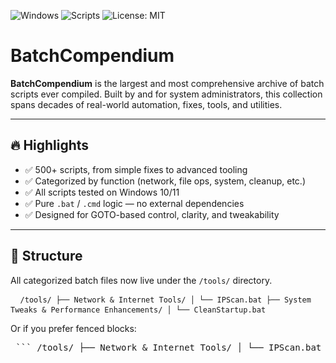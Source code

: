 ![Windows](https://img.shields.io/badge/platform-Windows-blue)
![Scripts](https://img.shields.io/badge/scripts-500%2B-green)
![License: MIT](https://img.shields.io/badge/license-MIT-brightgreen)

# BatchCompendium

**BatchCompendium** is the largest and most comprehensive archive of batch scripts ever compiled. Built by and for system administrators, this collection spans decades of real-world automation, fixes, tools, and utilities.

---

## 🔥 Highlights

- ✅ 500+ scripts, from simple fixes to advanced tooling
- ✅ Categorized by function (network, file ops, system, cleanup, etc.)
- ✅ All scripts tested on Windows 10/11
- ✅ Pure `.bat` / `.cmd` logic — no external dependencies
- ✅ Designed for GOTO-based control, clarity, and tweakability

---

## 📁 Structure

All categorized batch files now live under the `/tools/` directory.

<pre> <code> /tools/ ├── Network & Internet Tools/ │ └── IPScan.bat ├── System Tweaks & Performance Enhancements/ │ └── CleanStartup.bat </code> </pre>
Or if you prefer fenced blocks:

<pre> ``` /tools/ ├── Network & Internet Tools/ │ └── IPScan.bat ├── System Tweaks & Performance Enhancements/ │ └── CleanStartup.bat ``` </pre>
